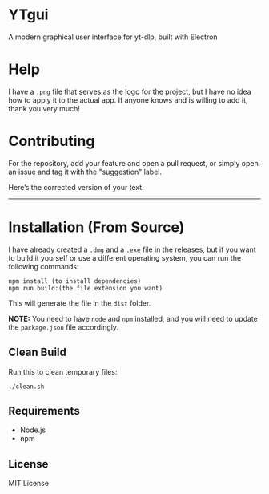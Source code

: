 # YTgui

A modern graphical user interface for yt-dlp, built with Electron


# Help

I have a `.png` file that serves as the logo for the project, but I have no idea how to apply it to the actual app. If anyone knows and is willing to add it, thank you very much!

# Contributing

For the repository, add your feature and open a pull request, or simply open an issue and tag it with the "suggestion" label.

Here’s the corrected version of your text:

---

# Installation (From Source)

I have already created a `.dmg` and a `.exe` file in the releases, but if you want to build it yourself or use a different operating system, you can run the following commands:

```
npm install (to install dependencies)
npm run build:(the file extension you want)
```

This will generate the file in the `dist` folder.

**NOTE:** You need to have `node` and `npm` installed, and you will need to update the `package.json` file accordingly.

## Clean Build

Run this to clean temporary files:

```
./clean.sh
```

## Requirements
- Node.js
- npm

## License
MIT License
